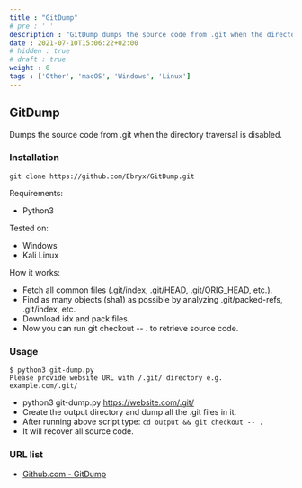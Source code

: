 ```yaml
---
title : "GitDump"
# pre : ' '
description : "GitDump dumps the source code from .git when the directory traversal is disabled."
date : 2021-07-10T15:06:22+02:00
# hidden : true
# draft : true
weight : 0
tags : ['Other', 'macOS', 'Windows', 'Linux']
---
```


## GitDump

Dumps the source code from .git when the directory traversal is disabled.

### Installation

```plain
git clone https://github.com/Ebryx/GitDump.git
```

Requirements:

* Python3

Tested on:

* Windows
* Kali Linux

How it works:

* Fetch all common files (.git/index, .git/HEAD, .git/ORIG_HEAD, etc.).
* Find as many objects (sha1) as possible by analyzing .git/packed-refs, .git/index, etc.
* Download idx and pack files.
* Now you can run git checkout -- . to retrieve source code.

### Usage

```plain
$ python3 git-dump.py   
Please provide website URL with /.git/ directory e.g. example.com/.git/
```

* python3 git-dump.py <https://website.com/.git/>
* Create the output directory and dump all the .git files in it.
* After running above script type: `cd output && git checkout -- .`
* It will recover all source code.

### URL list

* [Github.com - GitDump](https://github.com/Ebryx/GitDump)
